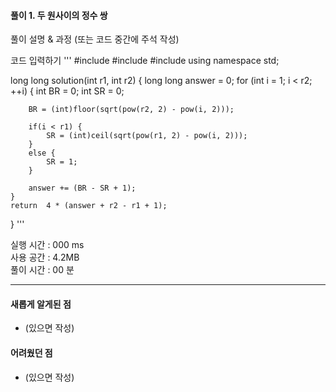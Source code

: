 #### 풀이 1. 두 원사이의 정수 쌍

풀이 설명 & 과정 (또는 코드 중간에 주석 작성)


코드 입력하기
'''
#include <string>
#include <vector>
#include <cmath>
using namespace std;

long long solution(int r1, int r2) {
    long long answer = 0;
    for (int i = 1; i < r2; ++i) {
        int BR = 0;
        int SR = 0;

        BR = (int)floor(sqrt(pow(r2, 2) - pow(i, 2)));
        
        if(i < r1) {
            SR = (int)ceil(sqrt(pow(r1, 2) - pow(i, 2)));
        } 
        else {
            SR = 1;
        }
              
        answer += (BR - SR + 1);
    }
    return  4 * (answer + r2 - r1 + 1);
}
'''

실행 시간 : 000 ms    
사용 공간 : 4.2MB  
풀이 시간 : 00 분  

--- 

#### 새롭게 알게된 점
  + (있으면 작성)

#### 어려웠던 점
  + (있으면 작성)

